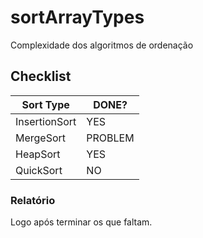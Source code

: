 # sortArrayTypes
Complexidade dos algoritmos de ordenação

## Checklist
| Sort Type | DONE? |
| ------ | ----- |
| InsertionSort | YES |
| MergeSort | PROBLEM |
| HeapSort | YES |
| QuickSort | NO |

### Relatório
Logo após terminar os que faltam.
